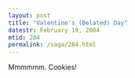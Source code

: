 ```yaml
---
layout: post
title: "Valentine's (Belated) Day"
datestr: February 19, 2004
mtid: 284
permalink: /saga/284.html
---
```


Mmmmmm.  Cookies!

